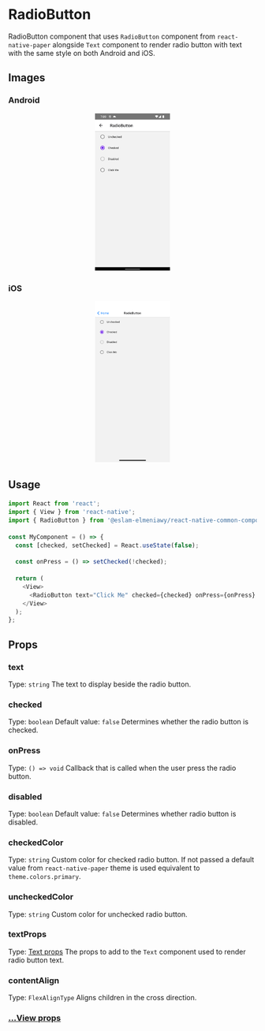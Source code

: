 # RadioButton

RadioButton component that uses `RadioButton` component from `react-native-paper` alongside `Text` component to render radio button with text with the same style on both Android and iOS.

## Images

### Android

<p align="middle">
  <img src="/assets/images/radio-button/android/radio-button.png" width="30%" alt="Android RadioButton">
</p>

### iOS

<p align="middle">
  <img src="/assets/images/radio-button/ios/radio-button.png" width="30%" alt="iOS RadioButton">
</p>

## Usage

```js
import React from 'react';
import { View } from 'react-native';
import { RadioButton } from '@eslam-elmeniawy/react-native-common-components';

const MyComponent = () => {
  const [checked, setChecked] = React.useState(false);

  const onPress = () => setChecked(!checked);

  return (
    <View>
      <RadioButton text="Click Me" checked={checked} onPress={onPress} />
    </View>
  );
};
```

## Props

### text

Type: `string`
The text to display beside the radio button.

### checked

Type: `boolean`
Default value: `false`
Determines whether the radio button is checked.

### onPress

Type: `() => void`
Callback that is called when the user press the radio button.

### disabled

Type: `boolean`
Default value: `false`
Determines whether radio button is disabled.

### checkedColor

Type: `string`
Custom color for checked radio button.
If not passed a default value from `react-native-paper` theme is used equivalent to `theme.colors.primary`.

### uncheckedColor

Type: `string`
Custom color for unchecked radio button.

### textProps

Type: [Text props](Text.md#props)
The props to add to the `Text` component used to render radio button text.

### contentAlign

Type: `FlexAlignType`
Aligns children in the cross direction.

### [...View props](https://reactnative.dev/docs/view#props)
